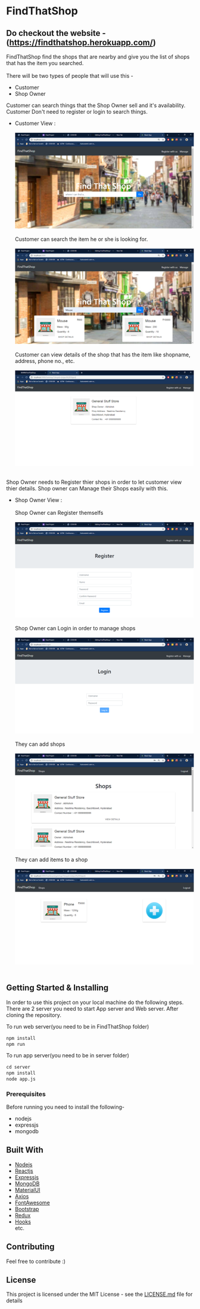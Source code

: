 # FindThatShop 
## Do checkout the website - (https://findthatshop.herokuapp.com/)

FindThatShop find the shops that are nearby and give you the list of shops that has the item you searched.<br><br>
There will be two types of people that will use this - 
* Customer
* Shop Owner

Customer can search things that the Shop Owner sell and it's availability. Customer Don't need to register or login to search things.

* Customer View :
<br><br>
![HomePage](./public/HomePage.png)
<br><br>
Customer can search the item he or she is looking for.
<br><br>
![Search](./public/Search.png)
<br><br>
Customer can view details of the shop that has the item like shopname, address, phone no., etc.
<br><br>
![Search](./public/GetShop.png)
<br><br>

Shop Owner needs to Register thier shops in order to let customer view thier details. Shop owner can Manage their Shops easily with this.

* Shop Owner View : <br><br>
Shop Owner can Register themselfs<br><br>
![Register](./public/Register.png)
<br><br>
Shop Owner can Login in order to manage shops
<br><br>
![Login](./public/Login.png)
<br><br>
They can add shops
<br><br>
![Shops](./public/Shops.png)
<br><br>
 They can add items to a shop
<br><br>
![Items](./public/Items.png)
<br><br>

## Getting Started & Installing

In order to use this project on your local machine do the following steps. There are 2 server you need to start App server and Web server.
After cloning the repository.

To run web server(you need to be in FindThatShop folder)
```
npm install
npm run
```

To run app server(you need to be in server folder)
```
cd server
npm install
node app.js
```

### Prerequisites

Before running you need to install the following-
- nodejs
- expressjs
- mongodb

## Built With

* [Nodejs](https://nodejs.org/en/)
* [Reactjs](https://reactjs.org/)
* [Expressjs](https://expressjs.com/)
* [MongoDB](https://www.mongodb.com)
* [MaterialUI](https://material-ui.com)
* [Axios](https://www.npmjs.com/package/axios)
* [FontAwesome](https://fontawesome.com/)
* [Bootstrap](https://getbootstrap.com/)
* [Redux](https://redux.js.org/)
* [Hooks](https://reactjs.org/docs/hooks-intro.html)
<br>etc.

## Contributing

Feel free to contribute :)

## License

This project is licensed under the MIT License - see the [LICENSE.md](LICENSE) file for details
